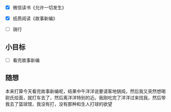 - [x] 微信读书《允许一切发生》
- [x] 纸质阅读《故事新编》
- [ ] 骑行


## 小目标
- [ ] 看完故事新编

## 随想
本来打算今天看完故事新编呢，结果中午洋洋说要请客地锅炖，然后我又突然想喝尉氏烩面，就打车去了，然后离洋洋特别的近。我刚吃完了洋洋过来找我，然后带我去了篮球馆，我没有打，没有那种和生人打球的欲望